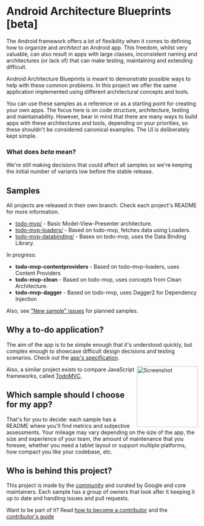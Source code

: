 # Android Architecture Blueprints [beta]

The Android framework offers a lot of flexibility when it comes to defining how
to organize and <em>architect</em> an Android app. This freedom, whilst very valuable, can also result in apps
with large classes, inconsistent naming and architectures (or lack of) that can
make testing, maintaining and extending difficult.

Android Architecture Blueprints is meant to demonstrate possible ways to help
with these common problems. In this project we offer the same application
implemented using different architectural concepts and tools. 

You can use these samples as a reference or as a starting point for creating
your own apps. The focus here is on code structure, architecture, testing and
maintainability. However, bear in mind that there are many ways to build apps
with these architectures and tools, depending on your priorities, so these
shouldn't be considered canonical examples. The UI is deliberately kept simple. 

### What does <em>beta</em> mean?

We're still making decisions that could affect all samples so we're keeping the
initial number of variants low before the stable release. 

## Samples

All projects are released in their own branch. Check each project's README for
more information.

  * [todo-mvp/](https://github.com/googlesamples/android-architecture/tree/todo-mvp/todoapp) - Basic Model-View-Presenter architecture.
  * [todo-mvp-loaders/](https://github.com/googlesamples/android-architecture/tree/todo-mvp-loaders/todoapp) - Based on todo-mvp, fetches data using Loaders.
  * [todo-mvp-databinding/](https://github.com/googlesamples/android-architecture/tree/todo-databinding/todoapp) - Bases on todo-mvp, uses the Data Binding Library.

In progress:

  * <strong>todo-mvp-contentproviders</strong> - Based on todo-mvp-loaders, uses Content Providers
  * <strong>todo-mvp-clean</strong> - Based on todo-mvp, uses concepts from Clean Architecture.
  * <strong>todo-mvp-dagger</strong> - Based on todo-mvp, uses Dagger2 for Dependency Injection

Also, see ["New sample" issues](https://github.com/googlesamples/android-architecture/issues?q=is%3Aissue+is%3Aopen+label%3A%22New+sample%22) for planned samples.

## Why a to-do application?

The aim of the app is to be simple enough that it's understood quickly, but
complex enough to showcase difficult design decisions and testing scenarios.
Check out the [app's specification](https://github.com/googlesamples/android-architecture/wiki/To-do-app-specification). 

<img src="https://github.com/googlesamples/android-architecture/wiki/images/tasks2.png" alt="Screenshot" width="160" style="display: inline; float: right"/>

Also, a similar project exists to compare JavaScript frameworks, called [TodoMVC](https://github.com/tastejs/todomvc).

## Which sample should I choose for my app?

That's for you to decide: each sample has a README where you'll find metrics
and subjective assessments. Your mileage may vary depending on the size of the
app, the size and experience of your team, the amount of maintenance that you
foresee, whether you need a tablet layout or support multiple platforms, how
compact you like your codebase, etc.

## Who is behind this project?

This project is made by the [community](https://github.com/googlesamples/android-architecture/graphs/contributors) and curated by Google and core maintainers. Each sample has a group of owners
that look after it keeping it up to date and handling issues and pull requests. 

Want to be part of it? Read [how to become a contributor](https://github.com/googlesamples/android-architecture/blob/master/CONTRIBUTING.md) and the [contributor's guide](https://github.com/googlesamples/android-architecture/wiki/Contributions)

